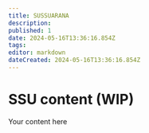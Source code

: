 ```yaml
---
title: SUSSUARANA
description: 
published: 1
date: 2024-05-16T13:36:16.854Z
tags: 
editor: markdown
dateCreated: 2024-05-16T13:36:16.854Z
---
```


# SSU content (WIP)
Your content here